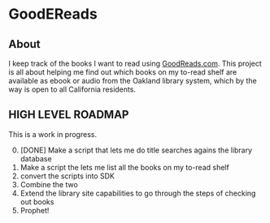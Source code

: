 # GoodEReads

## About

I keep track of the books I want to read using [GoodReads.com](http://www.goodreads.com/). This project is all about helping me find out which books on my to-read shelf are available as ebook or audio from the Oakland library system, which by the way is open to all California residents.

## HIGH LEVEL ROADMAP

This is a work in progress.

0. [DONE] Make a script that lets me do title searches agains the library database
0. Make a script the lets me list all the books on my to-read shelf
0. convert the scripts into SDK
0. Combine the two
0. Extend the library site capabilities to go through the steps of checking out books
0. Prophet!

